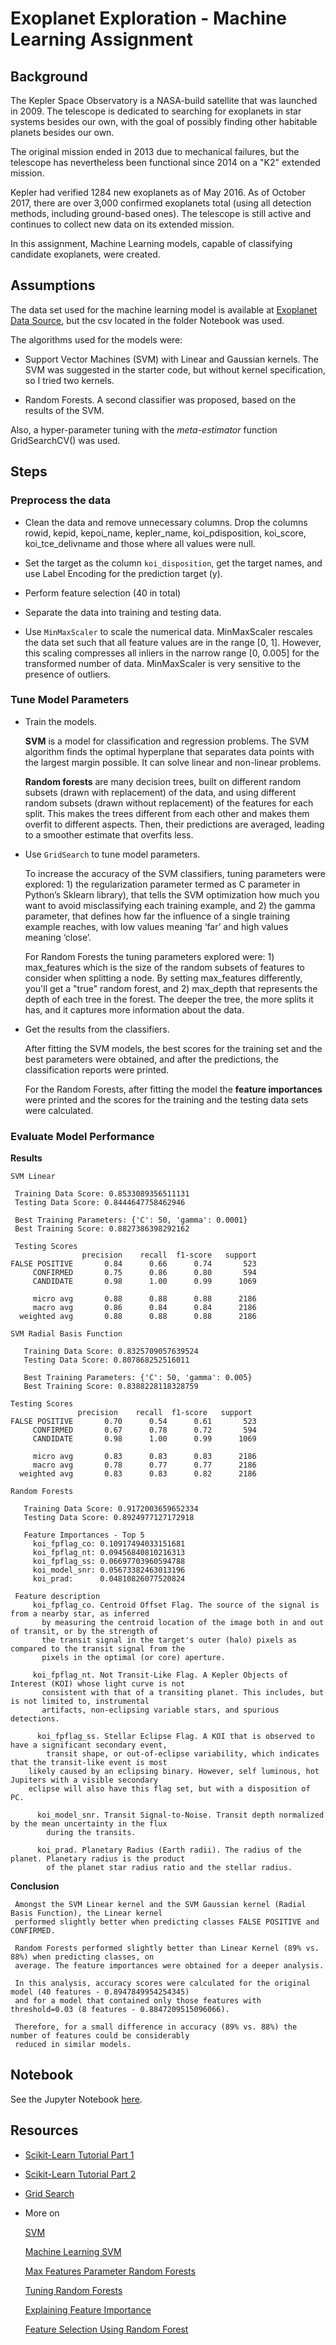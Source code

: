 # Exoplanet Exploration - Machine Learning Assignment

## Background

The Kepler Space Observatory is a NASA-build satellite that was launched in 2009. The telescope
is dedicated to searching for exoplanets in star systems besides our own, with the  goal 
of possibly finding other habitable planets besides our own. 

The original mission ended in 2013 due to mechanical failures, but the telescope has
nevertheless been functional since 2014 on a "K2" extended mission.

Kepler had verified 1284 new exoplanets as of May 2016. As of October 2017, there are over 
3,000 confirmed exoplanets total (using all detection methods, including ground-based ones). 
The telescope is still active and continues to collect new data on its extended mission.

In this assignment, Machine Learning models, capable of classifying candidate exoplanets, 
were created.


## Assumptions

The data set used for the machine learning model is available at [Exoplanet Data Source](https://www.kaggle.com/nasa/kepler-exoplanet-search-results), but the csv located in the folder Notebook was used.

The algorithms used for the models were:

- Support Vector Machines (SVM) with Linear and Gaussian kernels. The SVM was suggested in the starter code, but 
   without kernel specification, so I tried two kernels.

- Random Forests. A second classifier was proposed, based on the results of the SVM.

Also, a hyper-parameter tuning with the *meta-estimator* function GridSearchCV() was used.
  

## Steps

### Preprocess the data

 * Clean the data and remove unnecessary columns. 
  Drop the columns rowid, kepid, kepoi_name, kepler_name, koi_pdisposition, koi_score, 
  koi_tce_delivname and those where all values were null.

 * Set the target as the column `koi_disposition`, get the target names, and use Label 
 Encoding for the prediction target (y).

 * Perform feature selection (40 in total)

 * Separate the data into training and testing data.
 
 * Use `MinMaxScaler` to scale the numerical data. 
   MinMaxScaler rescales the data set such that all feature values are in the range [0, 1].
   However, this scaling compresses all inliers in the narrow range [0, 0.005] 
   for the transformed number of data.
   MinMaxScaler is very sensitive to the presence of outliers.


### Tune Model Parameters

 * Train the models.
 
   __SVM__ is a model for classification and regression problems.  The SVM algorithm 
   finds the optimal hyperplane that separates data points with the largest margin possible. 
   It can solve linear and non-linear problems. 
 
 
   __Random forests__ are many decision trees, built on different random subsets (drawn 
   with replacement) of the data, and using different random subsets (drawn without 
   replacement) of the features for each split.  This makes the trees different from each other
   and makes them overfit to different aspects. Then, their predictions are averaged, 
   leading to a smoother estimate that overfits less.

 
 * Use `GridSearch` to tune model parameters.
 
   To increase the accuracy of the SVM classifiers, tuning parameters were explored: 1) the 
   regularization parameter termed as C parameter in Python’s Sklearn library), 
   that tells the SVM optimization how much you want to avoid misclassifying each training 
   example, and 2) the gamma parameter, that defines how far the influence 
   of a single training example reaches, with low values meaning ‘far’ and high values 
   meaning ‘close’. 
 
   For Random Forests the tuning parameters explored were: 1) max_features which is 
   the size of the random subsets of features to consider when splitting a node. 
   By setting max_features differently, you'll get a "true" random forest, and 
   2) max_depth that represents the depth of each tree in the forest. The deeper the 
   tree, the more splits it has, and it captures more information about the data. 

 * Get the results from the classifiers.

   After fitting the SVM models, the best scores for the training set and the best parameters
   were obtained, and after the predictions, the classification reports were printed.

   For the Random Forests, after fitting the model the __feature importances__ were printed 
   and the scores for the training and the testing data sets were calculated.
 

### Evaluate Model Performance

  __Results__

  `SVM Linear`
  
	 Training Data Score: 0.8533089356511131
	 Testing Data Score: 0.8444647758462946

	 Best Training Parameters: {'C': 50, 'gamma': 0.0001}
	 Best Training Score: 0.8827386398292162
 
	 Testing Scores
	                precision    recall  f1-score   support
	FALSE POSITIVE       0.84      0.66      0.74       523
	     CONFIRMED       0.75      0.86      0.80       594
	     CANDIDATE       0.98      1.00      0.99      1069

	     micro avg       0.88      0.88      0.88      2186
	     macro avg       0.86      0.84      0.84      2186
	  weighted avg       0.88      0.88      0.88      2186
  
  `SVM Radial Basis Function`
  
       Training Data Score: 0.8325709057639524
       Testing Data Score: 0.807868252516011
	 
       Best Training Parameters: {'C': 50, 'gamma': 0.005}
       Best Training Score: 0.8388228118328759

	Testing Scores
	               precision    recall  f1-score   support
    FALSE POSITIVE       0.70      0.54      0.61       523
	     CONFIRMED       0.67      0.78      0.72       594
	     CANDIDATE       0.98      1.00      0.99      1069

	     micro avg       0.83      0.83      0.83      2186
	     macro avg       0.78      0.77      0.77      2186
	  weighted avg       0.83      0.83      0.82      2186
  
  `Random Forests`
   
       Training Data Score: 0.9172003659652334
       Testing Data Score: 0.8924977127172918
	 
       Feature Importances - Top 5
	     koi_fpflag_co: 0.10917494033151681
	     koi_fpflag_nt: 0.09456840810216313
	     koi_fpflag_ss: 0.06697703960594788
	     koi_model_snr: 0.05673382463013196
	     koi_prad:      0.04810826077520824
	      
     Feature description
	     koi_fpflag_co. Centroid Offset Flag. The source of the signal is from a nearby star, as inferred 
	       by measuring the centroid location of the image both in and out of transit, or by the strength of 
	       the transit signal in the target's outer (halo) pixels as compared to the transit signal from the 
	       pixels in the optimal (or core) aperture.
	  
	     koi_fpflag_nt. Not Transit-Like Flag. A Kepler Objects of Interest (KOI) whose light curve is not 
	       consistent with that of a transiting planet. This includes, but is not limited to, instrumental 
	       artifacts, non-eclipsing variable stars, and spurious detections.
		 
	      koi_fpflag_ss. Stellar Eclipse Flag. A KOI that is observed to have a significant secondary event, 
	        transit shape, or out-of-eclipse variability, which indicates that the transit-like event is most 
		likely caused by an eclipsing binary. However, self luminous, hot Jupiters with a visible secondary
		eclipse will also have this flag set, but with a disposition of PC.
		 
	      koi_model_snr. Transit Signal-to-Noise. Transit depth normalized by the mean uncertainty in the flux 
	        during the transits.
		 
	      koi_prad. Planetary Radius (Earth radii). The radius of the planet. Planetary radius is the product 
	        of the planet star radius ratio and the stellar radius.


  __Conclusion__

     Amongst the SVM Linear kernel and the SVM Gaussian kernel (Radial Basis Function), the Linear kernel 
     performed slightly better when predicting classes FALSE POSITIVE and CONFIRMED. 
	 
     Random Forests performed slightly better than Linear Kernel (89% vs. 88%) when predicting classes, on 
     average. The feature importances were obtained for a deeper analysis. 
     
     In this analysis, accuracy scores were calculated for the original model (40 features - 0.8947849954254345) 
     and for a model that contained only those features with threshold=0.03 (8 features - 0.8847209515096066). 
     
     Therefore, for a small difference in accuracy (89% vs. 88%) the number of features could be considerably 
     reduced in similar models.


## Notebook

See the Jupyter Notebook [here](/Notebook/exoplanet.ipynb).

	 
## Resources

* [Scikit-Learn Tutorial Part 1](https://www.youtube.com/watch?v=4PXAztQtoTg)

* [Scikit-Learn Tutorial Part 2](https://www.youtube.com/watch?v=gK43gtGh49o&t=5858s)

* [Grid Search](https://scikit-learn.org/stable/modules/grid_search.html)

* More on

  [SVM](https://towardsdatascience.com/https-medium-com-pupalerushikesh-svm-f4b42800e989)
  
  [Machine Learning SVM](https://medium.com/machine-learning-101/chapter-2-svm-support-vector-machine-theory-f0812effc72)
  
  [Max Features Parameter Random Forests](https://stackoverflow.com/questions/23939750/understanding-max-features-parameter-in-randomforestregressor)
  
  [Tuning Random Forests](https://medium.com/all-things-ai/in-depth-parameter-tuning-for-random-forest-d67bb7e920d)
  
  [Explaining Feature Importance](https://towardsdatascience.com/explaining-feature-importance-by-example-of-a-random-forest-d9166011959e)
  
  [Feature Selection Using Random Forest](https://chrisalbon.com/machine_learning/trees_and_forests/feature_selection_using_random_forest/)
